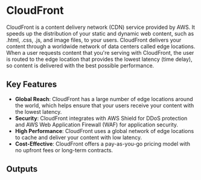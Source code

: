 # CloudFront

CloudFront is a content delivery network (CDN) service provided by AWS. It speeds up the distribution of your static and dynamic web content, such as .html, .css, .js, and image files, to your users. CloudFront delivers your content through a worldwide network of data centers called edge locations. When a user requests content that you're serving with CloudFront, the user is routed to the edge location that provides the lowest latency (time delay), so content is delivered with the best possible performance.

## Key Features

- **Global Reach**: CloudFront has a large number of edge locations around the world, which helps ensure that your users receive your content with the lowest latency.
- **Security**: CloudFront integrates with AWS Shield for DDoS protection and AWS Web Application Firewall (WAF) for application security.
- **High Performance**: CloudFront uses a global network of edge locations to cache and deliver your content with low latency.
- **Cost-Effective**: CloudFront offers a pay-as-you-go pricing model with no upfront fees or long-term contracts.

## Outputs